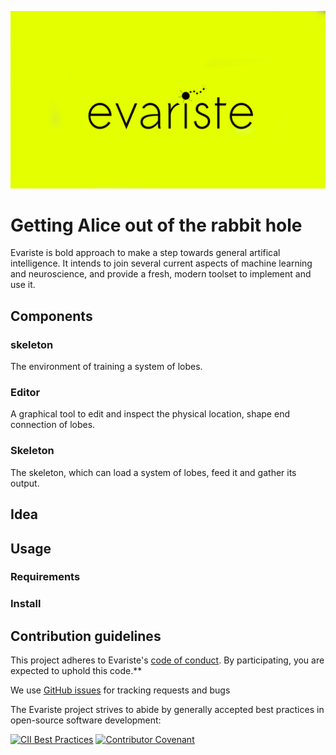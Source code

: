 ![alt text](https://raw.githubusercontent.com/tgergo1/evariste/master/misc/logo.png "evariste")
# Getting Alice out of the rabbit hole
Evariste is bold approach to make a step towards general artifical intelligence. 
It intends to join several current aspects of machine learning and neuroscience, and provide a fresh, modern toolset to implement and use it.

## Components
### skeleton
The environment of training a system of lobes.
### Editor
A graphical tool to edit and inspect the physical location, shape end connection of lobes.
### Skeleton
The skeleton, which can load a system of lobes, feed it and gather its output.

## Idea

## Usage
### Requirements
### Install

## Contribution guidelines
This project adheres to Evariste's
[code of conduct](code_of_conduct.md). By participating, you are expected to
uphold this code.**

We use [GitHub issues](https://github.com/tgergo1/evariste/issues) for
tracking requests and bugs

The Evariste project strives to abide by generally accepted best practices in
open-source software development:

[![CII Best Practices](https://bestpractices.coreinfrastructure.org/projects/1486/badge)](https://bestpractices.coreinfrastructure.org/projects/1486)
[![Contributor Covenant](https://img.shields.io/badge/Contributor%20Covenant-v1.4%20adopted-ff69b4.svg)](CODE_OF_CONDUCT.md)

